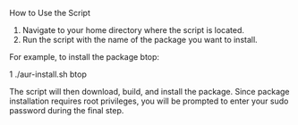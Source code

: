 How to Use the Script

   1. Navigate to your home directory where the script is located.
   2. Run the script with the name of the package you want to install.

  For example, to install the package btop:

   1 ./aur-install.sh btop

  The script will then download, build, and install the package. Since package installation requires root privileges,
  you will be prompted to enter your sudo password during the final step.
